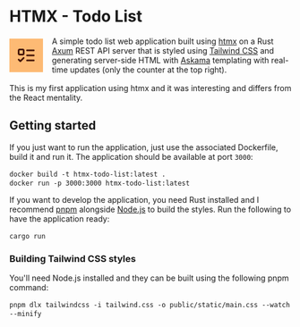 # HTMX - Todo List

<div style="display: flex; gap: 1rem; align-items: center; margin-bottom: 1rem">
  <img src="./public/static/favicon.svg" height=60>
  <div>
  A simple todo list web application built using <a href="https://htmx.org/">htmx</a> on a Rust <a href="https://github.com/tokio-rs/axum">Axum</a> REST API server that is styled using <a href="https://tailwindcss.com/">Tailwind CSS</a> and generating server-side HTML with <a href="https://github.com/djc/askama">Askama</a> templating with real-time updates (only the counter at the top right).
  </div>
</div>

This is my first application using htmx and it was interesting and differs from the React mentality.

## Getting started

If you just want to run the application, just use the associated Dockerfile, build it and run it. The application should be available at port `3000`:

```
docker build -t htmx-todo-list:latest .
docker run -p 3000:3000 htmx-todo-list:latest
```

If you want to develop the application, you need Rust installed and I recommend [pnpm](https://pnpm.io/) alongside [Node.js](https://nodejs.org/) to build the styles. Run the following to have the application ready:

```
cargo run
```

### Building Tailwind CSS styles

You'll need Node.js installed and they can be built using the following pnpm command:

```
pnpm dlx tailwindcss -i tailwind.css -o public/static/main.css --watch --minify
```